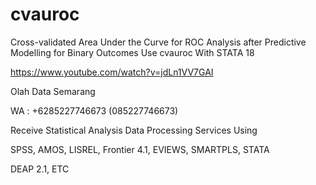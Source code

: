 # cvauroc
Cross-validated Area Under the Curve for ROC Analysis after Predictive Modelling for Binary Outcomes Use cvauroc With STATA 18

https://www.youtube.com/watch?v=jdLn1VV7GAI

Olah Data Semarang

WA : +6285227746673 (085227746673)

Receive Statistical Analysis Data Processing Services Using

SPSS, AMOS, LISREL, Frontier 4.1, EVIEWS, SMARTPLS, STATA

DEAP 2.1, ETC
